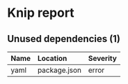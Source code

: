 # Knip report

## Unused dependencies (1)

| Name | Location     | Severity |
| :--- | :----------- | :------- |
| yaml | package.json | error    |

